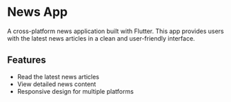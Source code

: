# News App

A cross-platform news application built with Flutter. This app provides users with the latest news articles in a clean and user-friendly interface.

## Features
- Read the latest news articles
- View detailed news content
- Responsive design for multiple platforms

